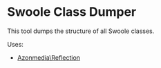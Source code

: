 # Swoole Class Dumper

This tool dumps the structure of all Swoole classes.

Uses:
- [Azonmedia\Reflection](https://github.com/AzonMedia/reflection/)